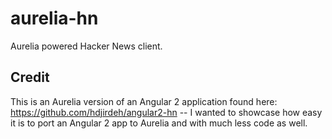 # aurelia-hn
Aurelia powered Hacker News client.

## Credit
This is an Aurelia version of an Angular 2 application found here: https://github.com/hdjirdeh/angular2-hn -- I wanted to showcase how easy it is to port an Angular 2 app to Aurelia and with much less code as well.
